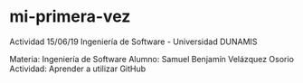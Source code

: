 # mi-primera-vez
Actividad 15/06/19 Ingeniería de Software - Universidad DUNAMIS

Materia: Ingeniería de Software
Alumno: Samuel Benjamín Velázquez Osorio
Actividad: Aprender a utilizar GitHub
